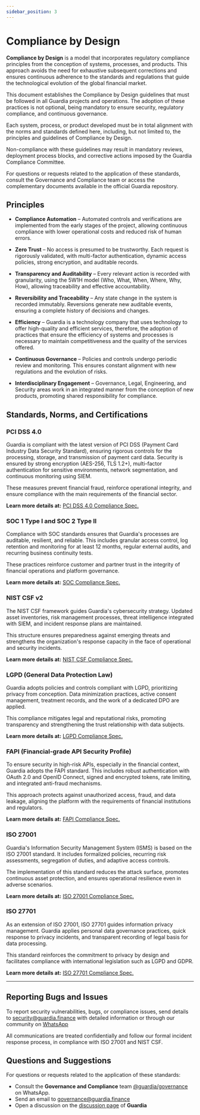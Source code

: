 ```yaml
---
sidebar_position: 3
---
```


# Compliance by Design

**Compliance by Design** is a model that incorporates regulatory compliance principles from the conception of systems, processes, and products. This approach avoids the need for exhaustive subsequent corrections and ensures continuous adherence to the standards and regulations that guide the technological evolution of the global financial market.

This document establishes the Compliance by Design guidelines that must be followed in all Guardia projects and operations. The adoption of these practices is not optional, being mandatory to ensure security, regulatory compliance, and continuous governance.

Each system, process, or product developed must be in total alignment with the norms and standards defined here, including, but not limited to, the principles and guidelines of Compliance by Design.

Non-compliance with these guidelines may result in mandatory reviews, deployment process blocks, and corrective actions imposed by the Guardia Compliance Committee.

For questions or requests related to the application of these standards, consult the Governance and Compliance team or access the complementary documents available in the official Guardia repository.

## Principles

- **Compliance Automation** – Automated controls and verifications are implemented from the early stages of the project, allowing continuous compliance with lower operational costs and reduced risk of human errors.

- **Zero Trust** – No access is presumed to be trustworthy. Each request is rigorously validated, with multi-factor authentication, dynamic access policies, strong encryption, and auditable records.

- **Transparency and Auditability** – Every relevant action is recorded with granularity, using the 5W1H model (Who, What, When, Where, Why, How), allowing traceability and effective accountability.

- **Reversibility and Traceability** – Any state change in the system is recorded immutably. Reversions generate new auditable events, ensuring a complete history of decisions and changes.

- **Efficiency** – Guardia is a technology company that uses technology to offer high-quality and efficient services, therefore, the adoption of practices that ensure the efficiency of systems and processes is necessary to maintain competitiveness and the quality of the services offered.

- **Continuous Governance** – Policies and controls undergo periodic review and monitoring. This ensures constant alignment with new regulations and the evolution of risks.

- **Interdisciplinary Engagement** – Governance, Legal, Engineering, and Security areas work in an integrated manner from the conception of new products, promoting shared responsibility for compliance.

## Standards, Norms, and Certifications

### PCI DSS 4.0

Guardia is compliant with the latest version of PCI DSS (Payment Card Industry Data Security Standard), ensuring rigorous controls for the processing, storage, and transmission of payment card data. Security is ensured by strong encryption (AES-256, TLS 1.2+), multi-factor authentication for sensitive environments, network segmentation, and continuous monitoring using SIEM.

These measures prevent financial fraud, reinforce operational integrity, and ensure compliance with the main requirements of the financial sector.

**Learn more details at:** [PCI DSS 4.0 Compliance Spec.](#)

### SOC 1 Type I and SOC 2 Type II

Compliance with SOC standards ensures that Guardia's processes are auditable, resilient, and reliable. This includes granular access control, log retention and monitoring for at least 12 months, regular external audits, and recurring business continuity tests.

These practices reinforce customer and partner trust in the integrity of financial operations and platform governance.

**Learn more details at:** [SOC Compliance Spec.](#)

### NIST CSF v2

The NIST CSF framework guides Guardia's cybersecurity strategy. Updated asset inventories, risk management processes, threat intelligence integrated with SIEM, and incident response plans are maintained.

This structure ensures preparedness against emerging threats and strengthens the organization's response capacity in the face of operational and security incidents.

**Learn more details at:** [NIST CSF Compliance Spec.](#)

### LGPD (General Data Protection Law)

Guardia adopts policies and controls compliant with LGPD, prioritizing privacy from conception. Data minimization practices, active consent management, treatment records, and the work of a dedicated DPO are applied.

This compliance mitigates legal and reputational risks, promoting transparency and strengthening the trust relationship with data subjects.

**Learn more details at:** [LGPD Compliance Spec.](#)

### FAPI (Financial-grade API Security Profile)

To ensure security in high-risk APIs, especially in the financial context, Guardia adopts the FAPI standard. This includes robust authentication with OAuth 2.0 and OpenID Connect, signed and encrypted tokens, rate limiting, and integrated anti-fraud mechanisms.

This approach protects against unauthorized access, fraud, and data leakage, aligning the platform with the requirements of financial institutions and regulators.

**Learn more details at:** [FAPI Compliance Spec.](#)

### ISO 27001

Guardia's Information Security Management System (ISMS) is based on the ISO 27001 standard. It includes formalized policies, recurring risk assessments, segregation of duties, and adaptive access controls.

The implementation of this standard reduces the attack surface, promotes continuous asset protection, and ensures operational resilience even in adverse scenarios.

**Learn more details at:** [ISO 27001 Compliance Spec.](#)

### ISO 27701

As an extension of ISO 27001, ISO 27701 guides information privacy management. Guardia applies personal data governance practices, quick response to privacy incidents, and transparent recording of legal basis for data processing.

This standard reinforces the commitment to privacy by design and facilitates compliance with international legislation such as LGPD and GDPR.

**Learn more details at:** [ISO 27701 Compliance Spec.](#)

---

## Reporting Bugs and Issues

To report security vulnerabilities, bugs, or compliance issues, send details to [security@guardia.finance](mailto:security@guardia.finance) with detailed information or through our community on [WhatsApp](#)

All communications are treated confidentially and follow our formal incident response process, in compliance with ISO 27001 and NIST CSF.

## Questions and Suggestions

For questions or requests related to the application of these standards:

- Consult the **Governance and Compliance** team [@guardia/governance](https://github.com/orgs/guardiafinance/teams/governance) on WhatsApp.
- Send an email to [governance@guardia.finance](mailto:governance@guardia.finance)
- Open a discussion on the [discussion page](https://github.com/orgs/guardiafinance/discussions/new?category=bug-report) of **Guardia**

